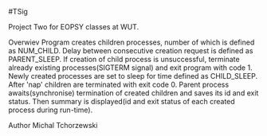 #TSig

Project Two for EOPSY classes at WUT.

Overwiev
Program creates children processes, number of which is defined as NUM_CHILD. Delay between consecutive creation request is defined as PARENT_SLEEP.
If creation of child process is unsuccessful, terminate already existing processes(SIGTERM signal) and exit program with code 1.
Newly created processes are set to sleep for time defined as CHILD_SLEEP. After \'nap\' children are terminated with exit code 0. Parent process awaits(synchronise) termination of created children and saves its id and exit status.
Then summary is displayed(id and exit status of each created process during run-time).

Author Michal Tchorzewski
